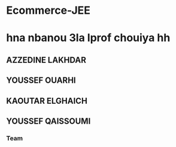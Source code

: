 # Ecommerce-JEE
# hna nbanou 3la lprof chouiya hh
## AZZEDINE LAKHDAR
## YOUSSEF OUARHI 
## KAOUTAR ELGHAICH
## YOUSSEF QAISSOUMI
### Team 
